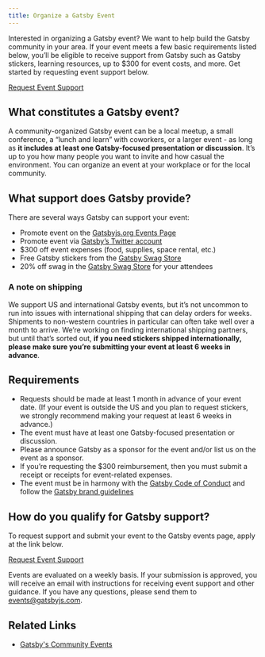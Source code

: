 ```yaml
---
title: Organize a Gatsby Event
---
```


Interested in organizing a Gatsby event? We want to help build the Gatsby community in your area. If your event meets a few basic requirements listed below, you’ll be eligible to receive support from Gatsby such as Gatsby stickers, learning resources, up to $300 for event costs, and more. Get started by requesting event support below.

[Request Event Support](https://airtable.com/shrpwc99yogJm9sfI)

## What constitutes a Gatsby event?

A community-organized Gatsby event can be a local meetup, a small conference, a “lunch and learn” with coworkers, or a larger event - as long as __it includes at least one Gatsby-focused presentation or discussion__. It’s up to you how many people you want to invite and how casual the environment. You can organize an event at your workplace or for the local community. 

## What support does Gatsby provide?

There are several ways Gatsby can support your event:

- Promote event on the [Gatsbyjs.org Events Page](/contributing/events/)
- Promote event via [Gatsby’s Twitter account](https://twitter.com/gatsbyjs)
- \$300 off event expenses (food, supplies, space rental, etc.)
- Free Gatsby stickers from the [Gatsby Swag Store](https://store.gatsbyjs.org/)
- 20% off swag in the [Gatsby Swag Store](https://store.gatsbyjs.org/) for your attendees

### A note on shipping
We support US and international Gatsby events, but it’s not uncommon to run into issues with international shipping that can delay orders for weeks. Shipments to non-western countries in particular can often take well over a month to arrive. We’re working on finding international shipping partners, but until that’s sorted out, __if you need stickers shipped internationally, please make sure you’re submitting your event at least 6 weeks in advance__.

## Requirements

- Requests should be made at least 1 month in advance of your event date. (If your event is outside the US and you plan to request stickers, we strongly recommend making your request at least 6 weeks in advance.)  
- The event must have at least one Gatsby-focused presentation or discussion.
- Please announce Gatsby as a sponsor for the event and/or list us on the event as a sponsor.
- If you’re requesting the $300 reimbursement, then you must submit a receipt or receipts for event-related expenses.
- The event must be in harmony with the [Gatsby Code of Conduct](/contributing/code-of-conduct/) and follow the [Gatsby brand guidelines](/guidelines/logo/)

## How do you qualify for Gatsby support?

To request support and submit your event to the Gatsby events page, apply at the link below.

[Request Event Support](https://airtable.com/shrpwc99yogJm9sfI)

Events are evaluated on a weekly basis. If your submission is approved, you will receive an email with instructions for receiving event support and other guidance.
If you have any questions, please send them to events@gatsbyjs.com.

## Related Links

- [Gatsby's Community Events](/contributing/events/)
